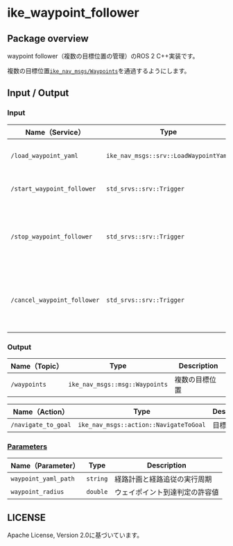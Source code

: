 # ike_waypoint_follower

## Package overview
waypoint follower（複数の目標位置の管理）のROS 2 C++実装です。

複数の目標位置[`ike_nav_msgs/Waypoints`](https://github.com/uhobeike/ike_nav/blob/main/ike_nav_msgs/msg/Waypoints.msg)を通過するようにします。

## Input / Output

### Input

| **Name（Service）** | **Type**                                          | **Description**                             | 
| ------------- | --------------------------------------------- | --------------------------------------- | 
| `/load_waypoint_yaml`          | `ike_nav_msgs::srv::LoadWaypointYaml`                  | ウェイポイントの読み込み         |
| `/start_waypoint_follower`          | `std_srvs::srv::Trigger`                  |   waypoint followerの開始       | 
| `/stop_waypoint_follower`          | `std_srvs::srv::Trigger`                  | waypoint followerの停止（再開すると停止前の目標位置から開始）       |
| `/cancel_waypoint_follower`          | `std_srvs::srv::Trigger`                  | waypoint followerの終了（再開すると最初の目標位置から開始）         |

### Output

| **Name（Topic）**        | **Type**                                 | **Description**                                      | 
| -------------------- | ------------------------------------ | ------------------------------------------------ | 
| `/waypoints`          | `ike_nav_msgs::msg::Waypoints`                  | 複数の目標位置         | 

| **Name（Action）** | **Type**                                          | **Description**                             | 
| ------------- | --------------------------------------------- | --------------------------------------- | 
| `/navigate_to_goal`          | `ike_nav_msgs::action::NavigateToGoal`                  | 目標位置         | 

### [Parameters](../ike_nav_parameters/config/ike_waypoint_follower_parameter.yaml)

| **Name（Parameter）**   | **Type**        | **Description**            | 
| ------------------- | ----------- | ---------------------- | 
| `waypoint_yaml_path`           | `string` |      経路計画と経路追従の実行周期      | 
| `waypoint_radius`           | `double` | ウェイポイント到達判定の許容値           | 

## LICENSE

Apache License, Version 2.0に基づいています。
